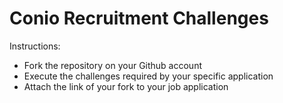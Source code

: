 # Conio Recruitment Challenges

Instructions:
- Fork the repository on your Github account
- Execute the challenges required by your specific application
- Attach the link of your fork to your job application
